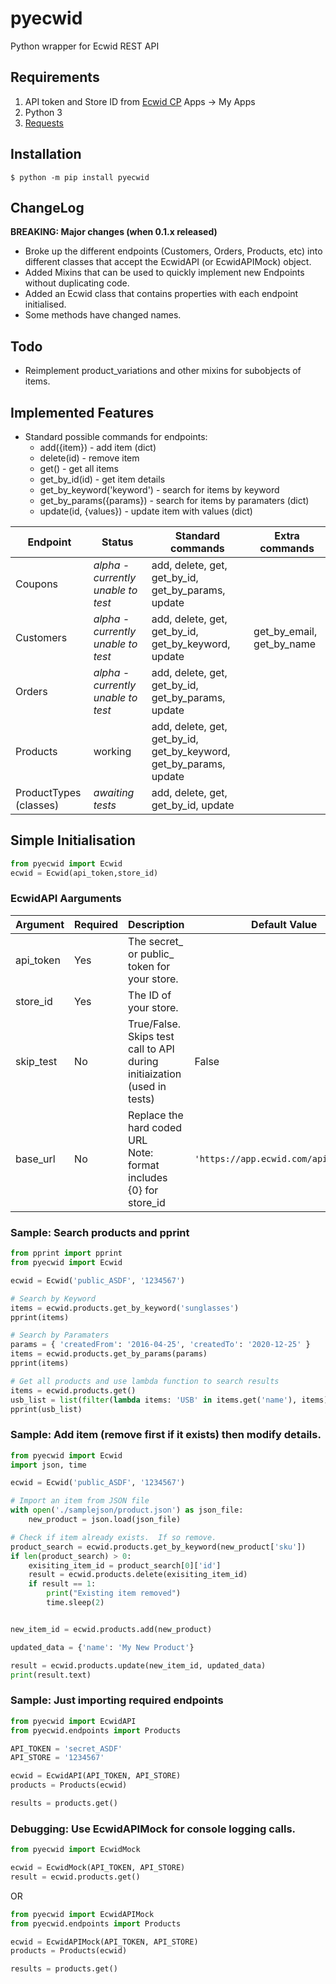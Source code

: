 # pyecwid
Python wrapper for Ecwid REST API
## Requirements
1. API token and Store ID from [Ecwid CP](https://my.ecwid.com/#develop-apps) Apps -> My Apps
2. Python 3
3. [Requests](https://pypi.org/project/requests/)
## Installation
```console
$ python -m pip install pyecwid
```
## ChangeLog
**BREAKING: Major changes (when 0.1.x released)**
* Broke up the different endpoints (Customers, Orders, Products, etc) into different classes that accept the EcwidAPI (or EcwidAPIMock) object.
* Added Mixins that can be used to quickly implement new Endpoints without duplicating code.
* Added an Ecwid class that contains properties with each endpoint initialised.
* Some methods have changed names.
## Todo
* Reimplement product_variations and other mixins for subobjects of items.

## Implemented Features ##
* Standard possible commands for endpoints:
    * add({item}) - add item (dict)
    * delete(id) - remove item
    * get() - get all items
    * get_by_id(id) - get item  details
    * get_by_keyword('keyword') - search for items by keyword 
    * get_by_params({params}) - search for items by paramaters (dict)
    * update(id, {values}) - update item with values (dict)
    
| Endpoint | Status | Standard commands | Extra commands |
|---|---|---|---|
| Coupons |  _alpha - currently unable to test_ | add, delete, get, get_by_id, get_by_params, update | |
| Customers | _alpha - currently unable to test_ | add, delete, get, get_by_id, get_by_keyword, update | get_by_email, get_by_name |
| Orders |  _alpha - currently unable to test_ | add, delete, get, get_by_id, get_by_params, update | |
| Products | working | add, delete, get, get_by_id, get_by_keyword, get_by_params, update | |
| ProductTypes (classes) | _awaiting tests_ | add, delete, get, get_by_id, update | |


## Simple Initialisation
```python
from pyecwid import Ecwid
ecwid = Ecwid(api_token,store_id)
```
### EcwidAPI Aarguments
| Argument | Required | Description | Default Value |
|---|---|---|---|
| api_token | Yes | The secret_ or public_ token for your store. | |
| store_id | Yes | The ID of your store. | |
| skip_test | No | True/False.  Skips test call to API during initiaization (used in tests) | False |
| base_url | No | Replace the hard coded URL <br />Note: format includes {0} for store_id | `'https://app.ecwid.com/api/v3/{0}/'` |

### Sample:  Search products and pprint
```python
from pprint import pprint
from pyecwid import Ecwid

ecwid = Ecwid('public_ASDF', '1234567')

# Search by Keyword
items = ecwid.products.get_by_keyword('sunglasses')
pprint(items)

# Search by Paramaters
params = { 'createdFrom': '2016-04-25', 'createdTo': '2020-12-25' }
items = ecwid.products.get_by_params(params)
pprint(items)

# Get all products and use lambda function to search results
items = ecwid.products.get()
usb_list = list(filter(lambda items: 'USB' in items.get('name'), items))
pprint(usb_list)

```
### Sample:  Add item (remove first if it exists) then modify details.
```python
from pyecwid import Ecwid
import json, time

ecwid = Ecwid('public_ASDF', '1234567')

# Import an item from JSON file
with open('./samplejson/product.json') as json_file:
    new_product = json.load(json_file)

# Check if item already exists.  If so remove.
product_search = ecwid.products.get_by_keyword(new_product['sku'])
if len(product_search) > 0:
    exisiting_item_id = product_search[0]['id']
    result = ecwid.products.delete(exisiting_item_id)
    if result == 1:
        print("Existing item removed")
        time.sleep(2)


new_item_id = ecwid.products.add(new_product)

updated_data = {'name': 'My New Product'}

result = ecwid.products.update(new_item_id, updated_data)
print(result.text)
```

### Sample: Just importing required endpoints
```python
from pyecwid import EcwidAPI
from pyecwid.endpoints import Products

API_TOKEN = 'secret_ASDF'
API_STORE = '1234567'

ecwid = EcwidAPI(API_TOKEN, API_STORE)
products = Products(ecwid)

results = products.get()
```
### Debugging: Use EcwidAPIMock for console logging calls.
```python
from pyecwid import EcwidMock

ecwid = EcwidMock(API_TOKEN, API_STORE)
result = ecwid.products.get()

```
OR
```python
from pyecwid import EcwidAPIMock
from pyecwid.endpoints import Products

ecwid = EcwidAPIMock(API_TOKEN, API_STORE)
products = Products(ecwid)

results = products.get()
```
